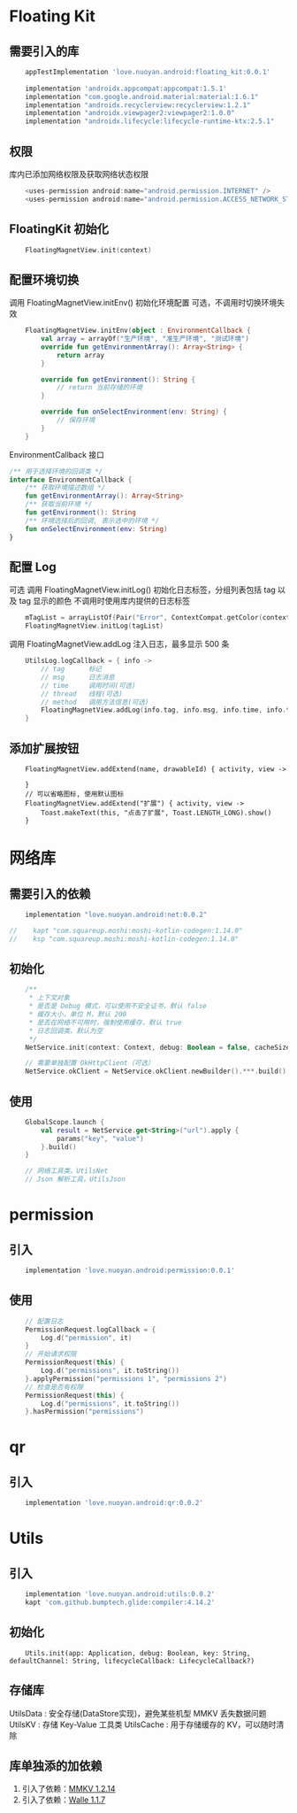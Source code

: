 
# Floating Kit

## 需要引入的库
``` gradle
    appTestImplementation 'love.nuoyan.android:floating_kit:0.0.1'
    
    implementation 'androidx.appcompat:appcompat:1.5.1'
    implementation "com.google.android.material:material:1.6.1"
    implementation "androidx.recyclerview:recyclerview:1.2.1"
    implementation "androidx.viewpager2:viewpager2:1.0.0"
    implementation "androidx.lifecycle:lifecycle-runtime-ktx:2.5.1"
```

## 权限

库内已添加网络权限及获取网络状态权限
```gradle
    <uses-permission android:name="android.permission.INTERNET" />
    <uses-permission android:name="android.permission.ACCESS_NETWORK_STATE" />
```

## FloatingKit 初始化

``` kotlin
    FloatingMagnetView.init(context)
```

## 配置环境切换

调用 FloatingMagnetView.initEnv() 初始化环境配置
可选，不调用时切换环境失效

``` kotlin
    FloatingMagnetView.initEnv(object : EnvironmentCallback {
        val array = arrayOf("生产环境", "准生产环境", "测试环境")
        override fun getEnvironmentArray(): Array<String> {
            return array
        }

        override fun getEnvironment(): String {
            // return 当前存储的环境
        }

        override fun onSelectEnvironment(env: String) {
            // 保存环境
        }
    }
```

EnvironmentCallback 接口
``` kotlin
/** 用于选择环境的回调类 */
interface EnvironmentCallback {
    /** 获取环境描述数组 */
    fun getEnvironmentArray(): Array<String>
    /** 获取当前环境 */
    fun getEnvironment(): String
    /** 环境选择后的回调, 表示选中的环境 */
    fun onSelectEnvironment(env: String)
}
```

## 配置 Log

可选
调用 FloatingMagnetView.initLog() 初始化日志标签，分组列表包括 tag 以及 tag 显示的颜色
不调用时使用库内提供的日志标签
``` kotlin
    mTagList = arrayListOf(Pair("Error", ContextCompat.getColor(context, R.color.log_error)))
    FloatingMagnetView.initLog(tagList)
```

调用 FloatingMagnetView.addLog 注入日志，最多显示 500 条
``` kotlin
    UtilsLog.logCallback = { info ->
        // tag      标记
        // msg      日志消息
        // time     调用时间(可选)
        // thread   线程(可选)
        // method   调用方法信息(可选)
        FloatingMagnetView.addLog(info.tag, info.msg, info.time, info.thread, info.method)
    }
```

## 添加扩展按钮

```
    FloatingMagnetView.addExtend(name, drawableId) { activity, view ->
        
    }
    // 可以省略图标, 使用默认图标
    FloatingMagnetView.addExtend("扩展") { activity, view ->
        Toast.makeText(this, "点击了扩展", Toast.LENGTH_LONG).show() 
    }
```



# 网络库

## 需要引入的依赖

``` gradle
    implementation "love.nuoyan.android:net:0.0.2"

//    kapt "com.squareup.moshi:moshi-kotlin-codegen:1.14.0"
//    ksp "com.squareup.moshi:moshi-kotlin-codegen:1.14.0"
```

## 初始化
``` kotlin
    /**
     * 上下文对象
     * 是否是 Debug 模式，可以使用不安全证书，默认 false
     * 缓存大小，单位 M，默认 200
     * 是否在网络不可用时，强制使用缓存，默认 true
     * 日志回调类，默认为空
     */
    NetService.init(context: Context, debug: Boolean = false, cacheSize: Int = 200, networkUnavailableForceCache: Boolean = true, logCallback : ((msg : String) -> Unit)? = null)

    // 需要单独配置 OkHttpClient（可选）
    NetService.okClient = NetService.okClient.newBuilder().***.build()
```

## 使用

``` kotlin
    GlobalScope.launch {
        val result = NetService.get<String>("url").apply {
            params("key", "value")
        }.build()
    }

    // 网络工具类，UtilsNet
    // Json 解析工具，UtilsJson
```

# permission

## 引入
``` groovy
    implementation 'love.nuoyan.android:permission:0.0.1'
```

## 使用

``` kotlin
    // 配置日志
    PermissionRequest.logCallback = {
        Log.d("permission", it)
    }
    // 开始请求权限
    PermissionRequest(this) {
        Log.d("permissions", it.toString())
    }.applyPermission("permissions 1", "permissions 2")
    // 检查是否有权限
    PermissionRequest(this) {
        Log.d("permissions", it.toString())
    }.hasPermission("permissions")
```

# qr

## 引入
``` groovy
    implementation 'love.nuoyan.android:qr:0.0.2'
```


# Utils

## 引入
``` groovy
    implementation 'love.nuoyan.android:utils:0.0.2'
    kapt 'com.github.bumptech.glide:compiler:4.14.2'
```

## 初始化
```
    Utils.init(app: Application, debug: Boolean, key: String, defaultChannel: String, lifecycleCallback: LifecycleCallback?)
```

## 存储库
UtilsData : 安全存储(DataStore实现)，避免某些机型 MMKV 丢失数据问题
UtilsKV : 存储 Key-Value 工具类
UtilsCache : 用于存储缓存的 KV，可以随时清除

## 库单独添的加依赖
1. 引入了依赖：[MMKV 1.2.14](https://github.com/Tencent/MMKV)
2. 引入了依赖：[Walle 1.1.7](https://github.com/Meituan-Dianping/walle)

